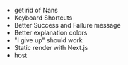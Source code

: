 - get rid of Nans
- Keyboard Shortcuts
- Better Success and Failure message
- Better explanation colors
- "I give up" should work
- Static render with Next.js
- host
